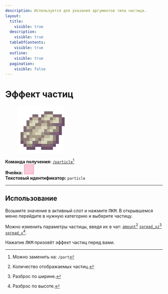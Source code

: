 ```yaml
---
description: Используется для указания аргументов типа частица.
layout:
  title:
    visible: true
  description:
    visible: true
  tableOfContents:
    visible: true
  outline:
    visible: true
  pagination:
    visible: false
---
```


# Эффект частиц

<figure><img src="../../../.gitbook/assets/phantom_membrane.png" alt="" width="150"><figcaption></figcaption></figure>

**Команда получения:** [`/particle`](#user-content-fn-1)[^1]\
**Ячейка:** <img src="../../../.gitbook/assets/pink_stained_glass_pane.png" alt="" data-size="line">\
**Текстовый идентификатор:** `particle`

***

## Использование

Возьмите значение в активный слот и нажмите <kbd>ПКМ</kbd>. В открывшемся меню перейдите в нужную категорию и выберите частицу.

Можно изменить параметры частицы, введя их в чат: [`amount`](#user-content-fn-2)[^2] [`spread_xz`](#user-content-fn-3)[^3] [`spread_y`](#user-content-fn-4)[^4].

Нажатие <kbd>ЛКМ</kbd> призовёт эффект частиц перед вами.

[^1]: Можно заменить на: `/part`

[^2]: Количество отображаемых частиц.

[^3]: Разброс по ширине.

[^4]: Разброс по высоте.
